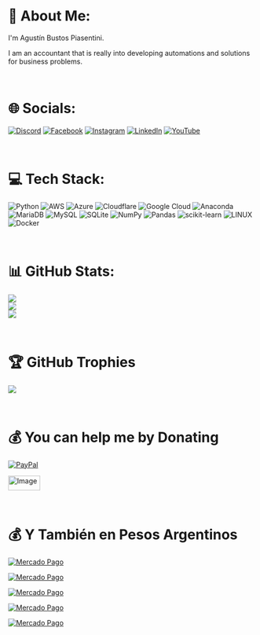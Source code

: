 # 💫 About Me:
I'm Agustín Bustos Piasentini.

I am an accountant that is really into developing automations and solutions for business problems.

<br/>

# 🌐 Socials:
[![Discord](https://img.shields.io/badge/Discord-%237289DA.svg?logo=discord&logoColor=white)](<https://discord.gg/Agustin Bustos Piasentini#6777>) [![Facebook](https://img.shields.io/badge/Facebook-%231877F2.svg?logo=Facebook&logoColor=white)](https://www.facebook.com/agustin.bustos.p/) [![Instagram](https://img.shields.io/badge/Instagram-%23E4405F.svg?logo=Instagram&logoColor=white)](https://instagram.com/bustos.agustin) [![LinkedIn](https://img.shields.io/badge/LinkedIn-%230077B5.svg?logo=linkedin&logoColor=white)](https://linkedin.com/in/agust%C3%ADn-bustos-piasentini-468446122/) [![YouTube](https://img.shields.io/badge/YouTube-%23FF0000.svg?logo=YouTube&logoColor=white)](https://www.youtube.com/@agustinbustosp )

<br/>

# 💻 Tech Stack:
![Python](https://img.shields.io/badge/python-3670A0?style=for-the-badge&logo=python&logoColor=white) ![AWS](https://img.shields.io/badge/AWS-%23FF9900.svg?style=for-the-badge&logo=amazon-aws&logoColor=white) ![Azure](https://img.shields.io/badge/azure-%230072C6.svg?style=for-the-badge&logo=azure-devops&logoColor=white) ![Cloudflare](https://img.shields.io/badge/Cloudflare-F38020?style=for-the-badge&logo=Cloudflare&logoColor=white) ![Google Cloud](https://img.shields.io/badge/Google%20Cloud-%234285F4.svg?style=for-the-badge&logo=google-cloud&logoColor=white) ![Anaconda](https://img.shields.io/badge/Anaconda-%2344A833.svg?style=for-the-badge&logo=anaconda&logoColor=white) <!-- ![Django](https://img.shields.io/badge/django-%23092E20.svg?style=for-the-badge&logo=django&logoColor=white) ![Flask](https://img.shields.io/badge/flask-%23000.svg?style=for-the-badge&logo=flask&logoColor=white) --> ![MariaDB](https://img.shields.io/badge/MariaDB-003545?style=for-the-badge&logo=mariadb&logoColor=white) ![MySQL](https://img.shields.io/badge/mysql-%2300f.svg?style=for-the-badge&logo=mysql&logoColor=white) ![SQLite](https://img.shields.io/badge/sqlite-%2307405e.svg?style=for-the-badge&logo=sqlite&logoColor=white) ![NumPy](https://img.shields.io/badge/numpy-%23013243.svg?style=for-the-badge&logo=numpy&logoColor=white) ![Pandas](https://img.shields.io/badge/pandas-%23150458.svg?style=for-the-badge&logo=pandas&logoColor=white) ![scikit-learn](https://img.shields.io/badge/scikit--learn-%23F7931E.svg?style=for-the-badge&logo=scikit-learn&logoColor=white) ![LINUX](https://img.shields.io/badge/Linux-FCC624?style=for-the-badge&logo=linux&logoColor=black) ![Docker](https://img.shields.io/badge/docker-%230db7ed.svg?style=for-the-badge&logo=docker&logoColor=white)

<br/>

# 📊 GitHub Stats:
![](https://github-readme-stats.vercel.app/api?username=abustosp&theme=dark&hide_border=true&include_all_commits=true&count_private=true)<br/>
![](https://github-readme-streak-stats.herokuapp.com/?user=abustosp&theme=dark&hide_border=true)<br/>
![](https://github-readme-stats.vercel.app/api/top-langs/?username=abustosp&theme=dark&hide_border=true&include_all_commits=true&count_private=true&layout=compact)

<br/>

# 🏆 GitHub Trophies
![](https://github-profile-trophy.vercel.app/?username=abustosp&theme=darkhub&no-frame=true&no-bg=true&margin-w=4)



<!--[![](https://visitcount.itsvg.in/api?id=abustosp&icon=0&color=0)](https://visitcount.itsvg.in) -->

<br/>

# 💰 You can help me by Donating
[![PayPal](https://img.shields.io/badge/PayPal-00457C?style=for-the-badge&logo=paypal&logoColor=white)](https://paypal.me/agustinbustosp) <!-- [<img src="http://ketekipo.com.ar/wp-content/uploads/2020/05/mercado-pago.png" alt="Image" height="30" width="100\">](https://paypal.me/paypal.me/agustinbustosp) -->

<!-- [![Cafecito](https://img.shields.io/badge/-Cafecito-9cf?style=for-the-badge)](https://cafecito.app/abustos) -->

[<img src="https://santanderpost.com.ar/wp-content/uploads/2022/02/Cafecito-.jpg" alt="Image" height="30" width="65\">](https://cafecito.app/abustos)

<br/>
 
# 💰 Y También en Pesos Argentinos

[![Mercado Pago](https://img.shields.io/badge/Mercado%20Pago%20100-009ee3?style=for-the-badge&logo=mercadopago&logoColor=white)](https://mpago.la/2JBdGez)

[![Mercado Pago](https://img.shields.io/badge/Mercado%20Pago%20500-009ee3?style=for-the-badge&logo=mercadopago&logoColor=white)](https://mpago.la/2CwfjKE)

[![Mercado Pago](https://img.shields.io/badge/Mercado%20Pago%201.000-009ee3?style=for-the-badge&logo=mercadopago&logoColor=white)](https://mpago.la/21Xvpig)

[![Mercado Pago](https://img.shields.io/badge/Mercado%20Pago%205.000-009ee3?style=for-the-badge&logo=mercadopago&logoColor=white)](https://mpago.la/1s4D4mM)

[![Mercado Pago](https://img.shields.io/badge/Mercado%20Pago%2010.000-009ee3?style=for-the-badge&logo=mercadopago&logoColor=white)](https://mpago.la/1n9cimr)



<!-- Proudly created with GPRM ( https://gprm.itsvg.in ) -->